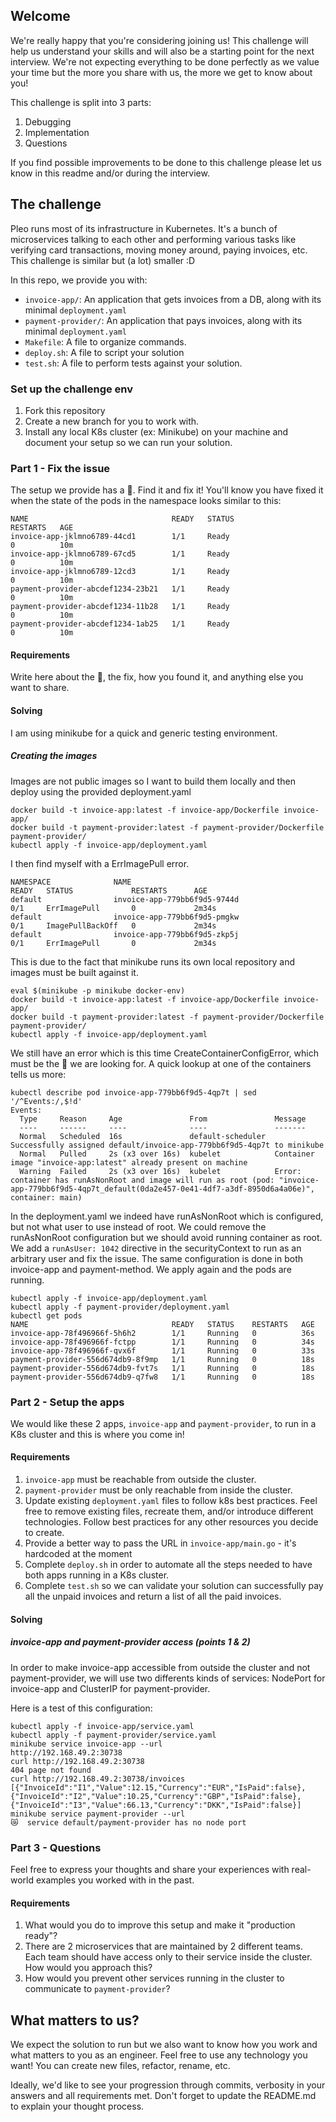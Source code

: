 ## Welcome

We're really happy that you're considering joining us!
This challenge will help us understand your skills and will also be a starting point for the next interview.
We're not expecting everything to be done perfectly as we value your time but the more you share with us, the more we get to know about you!

This challenge is split into 3 parts:

1. Debugging
2. Implementation
3. Questions

If you find possible improvements to be done to this challenge please let us know in this readme and/or during the interview.

## The challenge

Pleo runs most of its infrastructure in Kubernetes.
It's a bunch of microservices talking to each other and performing various tasks like verifying card transactions, moving money around, paying invoices, etc.
This challenge is similar but (a lot) smaller :D

In this repo, we provide you with:

- `invoice-app/`: An application that gets invoices from a DB, along with its minimal `deployment.yaml`
- `payment-provider/`: An application that pays invoices, along with its minimal `deployment.yaml`
- `Makefile`: A file to organize commands.
- `deploy.sh`: A file to script your solution
- `test.sh`: A file to perform tests against your solution.

### Set up the challenge env

1. Fork this repository
2. Create a new branch for you to work with.
3. Install any local K8s cluster (ex: Minikube) on your machine and document your setup so we can run your solution.

### Part 1 - Fix the issue

The setup we provide has a :bug:. Find it and fix it! You'll know you have fixed it when the state of the pods in the namespace looks similar to this:

```
NAME                                READY   STATUS                       RESTARTS   AGE
invoice-app-jklmno6789-44cd1        1/1     Ready                        0          10m
invoice-app-jklmno6789-67cd5        1/1     Ready                        0          10m
invoice-app-jklmno6789-12cd3        1/1     Ready                        0          10m
payment-provider-abcdef1234-23b21   1/1     Ready                        0          10m
payment-provider-abcdef1234-11b28   1/1     Ready                        0          10m
payment-provider-abcdef1234-1ab25   1/1     Ready                        0          10m
```

#### Requirements

Write here about the :bug:, the fix, how you found it, and anything else you want to share.

#### Solving

I am using minikube for a quick and generic testing environment.

##### Creating the images

Images are not public images so I want to build them locally and then deploy using the provided deployment.yaml

```
docker build -t invoice-app:latest -f invoice-app/Dockerfile invoice-app/
docker build -t payment-provider:latest -f payment-provider/Dockerfile payment-provider/
kubectl apply -f invoice-app/deployment.yaml
```

I then find myself with a ErrImagePull error.

```
NAMESPACE              NAME                                         READY   STATUS             RESTARTS      AGE
default                invoice-app-779bb6f9d5-9744d                 0/1     ErrImagePull       0             2m34s
default                invoice-app-779bb6f9d5-pmgkw                 0/1     ImagePullBackOff   0             2m34s
default                invoice-app-779bb6f9d5-zkp5j                 0/1     ErrImagePull       0             2m34s
```

This is due to the fact that minikube runs its own local repository and images must be built against it.

```
eval $(minikube -p minikube docker-env)
docker build -t invoice-app:latest -f invoice-app/Dockerfile invoice-app/
docker build -t payment-provider:latest -f payment-provider/Dockerfile payment-provider/
kubectl apply -f invoice-app/deployment.yaml
```

We still have an error which is this time CreateContainerConfigError, which must be the :bug: we are looking for. A quick lookup at one of the containers tells us more:

```
kubectl describe pod invoice-app-779bb6f9d5-4qp7t | sed '/^Events:/,$!d'
Events:
  Type     Reason     Age               From               Message
  ----     ------     ----              ----               -------
  Normal   Scheduled  16s               default-scheduler  Successfully assigned default/invoice-app-779bb6f9d5-4qp7t to minikube
  Normal   Pulled     2s (x3 over 16s)  kubelet            Container image "invoice-app:latest" already present on machine
  Warning  Failed     2s (x3 over 16s)  kubelet            Error: container has runAsNonRoot and image will run as root (pod: "invoice-app-779bb6f9d5-4qp7t_default(0da2e457-0e41-4df7-a3df-8950d6a4a06e)", container: main)
```

In the deployment.yaml we indeed have runAsNonRoot which is configured, but not what user to use instead of root. We could remove the runAsNonRoot configuration but we should avoid running container as root. We add a `runAsUser: 1042` directive in the securityContext to run as an arbitrary user and fix the issue. The same configuration is done in both invoice-app and payment-method. We apply again and the pods are running.

```
kubectl apply -f invoice-app/deployment.yaml
kubectl apply -f payment-provider/deployment.yaml
kubectl get pods
NAME                                READY   STATUS    RESTARTS   AGE
invoice-app-78f496966f-5h6h2        1/1     Running   0          36s
invoice-app-78f496966f-fctpp        1/1     Running   0          34s
invoice-app-78f496966f-qvx6f        1/1     Running   0          33s
payment-provider-556d674db9-8f9mp   1/1     Running   0          18s
payment-provider-556d674db9-fvt7s   1/1     Running   0          18s
payment-provider-556d674db9-q7fw8   1/1     Running   0          18s
```

### Part 2 - Setup the apps

We would like these 2 apps, `invoice-app` and `payment-provider`, to run in a K8s cluster and this is where you come in!

#### Requirements

1. `invoice-app` must be reachable from outside the cluster.
2. `payment-provider` must be only reachable from inside the cluster.
3. Update existing `deployment.yaml` files to follow k8s best practices. Feel free to remove existing files, recreate them, and/or introduce different technologies. Follow best practices for any other resources you decide to create.
4. Provide a better way to pass the URL in `invoice-app/main.go` - it's hardcoded at the moment
5. Complete `deploy.sh` in order to automate all the steps needed to have both apps running in a K8s cluster.
6. Complete `test.sh` so we can validate your solution can successfully pay all the unpaid invoices and return a list of all the paid invoices.

#### Solving

##### invoice-app and payment-provider access (points 1 & 2)

In order to make invoice-app accessible from outside the cluster and not payment-provider, we will use two differents kinds of services: NodePort for invoice-app and ClusterIP for payment-provider.

Here is a test of this configuration:

```
kubectl apply -f invoice-app/service.yaml
kubectl apply -f payment-provider/service.yaml
minikube service invoice-app --url
http://192.168.49.2:30738
curl http://192.168.49.2:30738
404 page not found
curl http://192.168.49.2:30738/invoices
[{"InvoiceId":"I1","Value":12.15,"Currency":"EUR","IsPaid":false},{"InvoiceId":"I2","Value":10.25,"Currency":"GBP","IsPaid":false},{"InvoiceId":"I3","Value":66.13,"Currency":"DKK","IsPaid":false}]
minikube service payment-provider --url
😿  service default/payment-provider has no node port

```

### Part 3 - Questions

Feel free to express your thoughts and share your experiences with real-world examples you worked with in the past.

#### Requirements

1. What would you do to improve this setup and make it "production ready"?
2. There are 2 microservices that are maintained by 2 different teams. Each team should have access only to their service inside the cluster. How would you approach this?
3. How would you prevent other services running in the cluster to communicate to `payment-provider`?

## What matters to us?

We expect the solution to run but we also want to know how you work and what matters to you as an engineer.
Feel free to use any technology you want! You can create new files, refactor, rename, etc.

Ideally, we'd like to see your progression through commits, verbosity in your answers and all requirements met.
Don't forget to update the README.md to explain your thought process.
